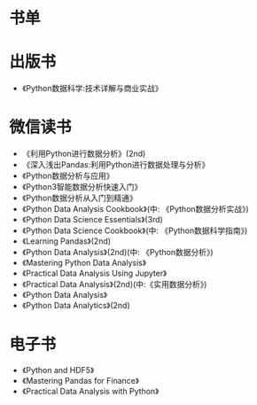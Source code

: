# 书单

# 出版书
   * 《Python数据科学:技术详解与商业实战》

# 微信读书
   * 《利用Python进行数据分析》(2nd)
   * 《深入浅出Pandas:利用Python进行数据处理与分析》
   * 《Python数据分析与应用》
   * 《Python3智能数据分析快速入门》
   * 《Python数据分析从入门到精通》
   * 《Python Data Analysis Cookbook》(中: 《Python数据分析实战》)
   * 《Python Data Science Essentials》(3rd)
   * 《Python Data Science Cookbook》(中: 《Python数据科学指南》)
   * 《Learning Pandas》(2nd)
   * 《Python Data Analysis》(2nd)(中: 《Python数据分析》)
   * 《Mastering Python Data Analysis》
   * 《Practical Data Analysis Using Jupyter》
   * 《Practical Data Analysis》(2nd)(中:《实用数据分析》)
   * 《Python Data Analysis》
   * 《Python Data Analytics》(2nd)
   



# 电子书
   * 《Python and HDF5》
   * 《Mastering Pandas for Finance》
   * 《Practical Data Analysis with Python》

